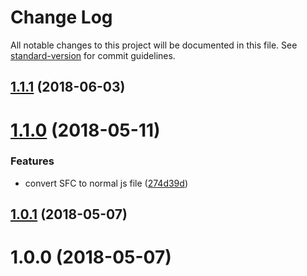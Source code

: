 # Change Log

All notable changes to this project will be documented in this file. See [standard-version](https://github.com/conventional-changelog/standard-version) for commit guidelines.

<a name="1.1.1"></a>
## [1.1.1](https://github.com/Developmint/vue-next-level-scroll/compare/v1.1.0...v1.1.1) (2018-06-03)



<a name="1.1.0"></a>
# [1.1.0](https://github.com/Developmint/vue-next-level-scroll/compare/v1.0.1...v1.1.0) (2018-05-11)


### Features

* convert SFC to normal js file ([274d39d](https://github.com/Developmint/vue-next-level-scroll/commit/274d39d))



<a name="1.0.1"></a>
## [1.0.1](https://github.com/Developmint/vue-next-level-scroll/compare/v1.0.0...v1.0.1) (2018-05-07)



<a name="1.0.0"></a>
# 1.0.0 (2018-05-07)
